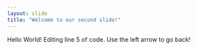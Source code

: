```yaml
---
layout: slide
title: "Welcome to our second slide!"
---
```

Hello World! Editing line 5 of code.
Use the left arrow to go back!
